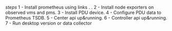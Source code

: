 *steps*
1 - Install prometheus using links . . 
2 - Install node exporters on observed vms and pms.
3 - Install PDU device.
4 - Configure PDU data to Prometheus TSDB.
5 - Center api up&running.
6 - Controller api up&running.
7 - Run desktop version or data collector
